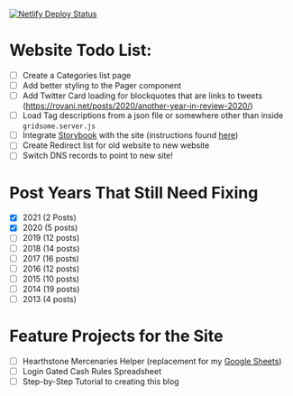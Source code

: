 [![Netlify Deploy Status](https://api.netlify.com/api/v1/badges/aad9cac8-4737-4708-a70f-104749fcd8d7/deploy-status)](https://app.netlify.com/sites/rovaninet/deploys)

# Website Todo List:

- [ ] Create a Categories list page
- [ ] Add better styling to the Pager component
- [ ] Add Twitter Card loading for blockquotes that are links to tweets (https://rovani.net/posts/2020/another-year-in-review-2020/)
- [ ] Load Tag descriptions from a json file or somewhere other than inside `gridsome.server.js`
- [ ] Integrate [Storybook](https://storybook.js.org/) with the site (instructions found [here](https://mannes.tech/gridsome-storybook/))
- [ ] Create Redirect list for old website to new website
- [ ] Switch DNS records to point to new site!

# Post Years That Still Need Fixing

- [x] 2021 (2 Posts)
- [x] 2020 (5 posts)
- [ ] 2019 (12 posts)
- [ ] 2018 (14 posts)
- [ ] 2017 (16 posts)
- [ ] 2016 (12 posts)
- [ ] 2015 (10 posts)
- [ ] 2014 (19 posts)
- [ ] 2013 (4 posts)

# Feature Projects for the Site

- [ ] Hearthstone Mercenaries Helper (replacement for my [Google Sheets](https://docs.google.com/spreadsheets/d/19FBZWszfu286zdRNZ43JvUD2bUvxLfrYTLmO1qSJmEM/edit?usp=sharing))
- [ ] Login Gated Cash Rules Spreadsheet
- [ ] Step-by-Step Tutorial to creating this blog